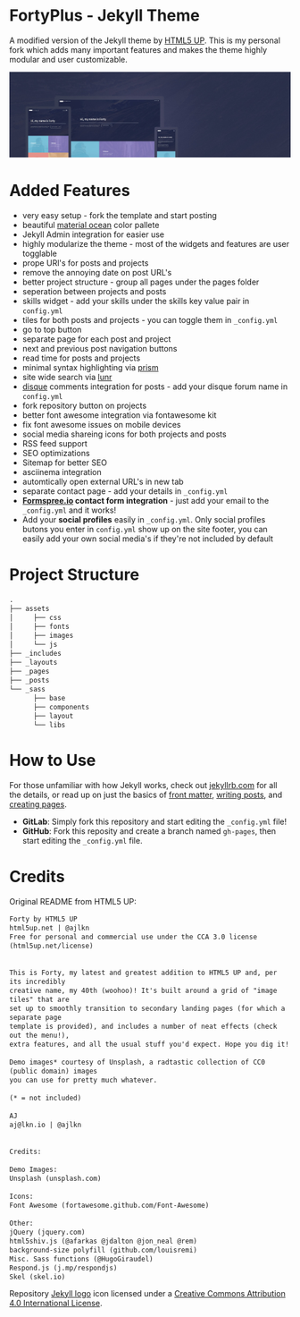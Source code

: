 # FortyPlus - Jekyll Theme

A modified version of the Jekyll theme by [HTML5 UP](https://html5up.net/).
This is my personal fork which adds many important features and makes the theme highly modular and user customizable.

<p align="center">
<img src="/assets/images/forty.jpg" alt="Forty Theme">
</p>

# Added Features

* very easy setup - fork the template and start posting
* beautiful [material ocean](https://github.com/material-ocean/Material-Ocean) color pallete
* Jekyll Admin integration for easier use
* highly modularize the theme - most of the widgets and features are user togglable
* prope URl's for posts and projects
* remove the annoying date on post URL's
* better project structure - group all pages under the pages folder
* seperation between projects and posts
* skills widget - add your skills under the skills key value pair in `config.yml`
* tiles for both posts and projects - you can toggle them in `_config.yml`
* go to top button
* separate page for each post and project
* next and previous post navigation buttons
* read time for posts and projects
* minimal syntax highlighting via [prism](https://prismjs.com/index.html)
* site wide search via [lunr](https://lunrjs.com)
* [disque](https://disqus.com/) comments integration for posts - add your disque forum name in `config.yml`
* fork repository button on projects
* better font awesome integration via fontawesome kit
* fix font awesome issues on mobile devices
* social media shareing icons for both projects and posts
* RSS feed support
* SEO optimizations
* Sitemap for better SEO
* asciinema integration
* automtically open external URL's in new tab
* separate contact page - add your details in `_config.yml`
* **[Formspree.io](https://formspree.io/) contact form integration** - just add your email to the `_config.yml` and it works!
* Add your **social profiles** easily in `_config.yml`. Only social profiles butons you enter in `config.yml` show up on the site footer, you can easily add your own social media's if they're not included by default

# Project Structure
```
.
├── assets
│     ├── css
│     ├── fonts
│     ├── images
│     └── js
├── _includes
├── _layouts
├── _pages
├── _posts
└── _sass
      ├── base
      ├── components
      ├── layout
      └── libs
```
# How to Use

For those unfamiliar with how Jekyll works, check out [jekyllrb.com](https://jekyllrb.com/) for all the details,
or read up on just the basics of [front matter](https://jekyllrb.com/docs/frontmatter/), [writing posts](https://jekyllrb.com/docs/posts/),
and [creating pages](https://jekyllrb.com/docs/pages/).

- **GitLab**: Simply fork this repository and start editing the `_config.yml` file!
- **GitHub**: Fork this reposity and create a branch named `gh-pages`, then start editing the `_config.yml` file.


# Credits

Original README from HTML5 UP:

```
Forty by HTML5 UP
html5up.net | @ajlkn
Free for personal and commercial use under the CCA 3.0 license (html5up.net/license)


This is Forty, my latest and greatest addition to HTML5 UP and, per its incredibly
creative name, my 40th (woohoo)! It's built around a grid of "image tiles" that are
set up to smoothly transition to secondary landing pages (for which a separate page
template is provided), and includes a number of neat effects (check out the menu!),
extra features, and all the usual stuff you'd expect. Hope you dig it!

Demo images* courtesy of Unsplash, a radtastic collection of CC0 (public domain) images
you can use for pretty much whatever.

(* = not included)

AJ
aj@lkn.io | @ajlkn


Credits:

Demo Images:
Unsplash (unsplash.com)

Icons:
Font Awesome (fortawesome.github.com/Font-Awesome)

Other:
jQuery (jquery.com)
html5shiv.js (@afarkas @jdalton @jon_neal @rem)
background-size polyfill (github.com/louisremi)
Misc. Sass functions (@HugoGiraudel)
Respond.js (j.mp/respondjs)
Skel (skel.io)
```

Repository [Jekyll logo](https://github.com/jekyll/brand) icon licensed under a [Creative Commons Attribution 4.0 International License](http://choosealicense.com/licenses/cc-by-4.0/).
